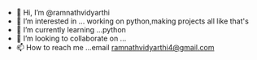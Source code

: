 - 👋 Hi, I’m @ramnathvidyarthi
- 👀 I’m interested in ... working on python,making projects all like that's 
- 🌱 I’m currently learning ...python 
- 💞️ I’m looking to collaborate on ...
- 📫 How to reach me ...email ramnathvidyarthi4@gmail.com

<!---
ramnathvidyarthi/ramnathvidyarthi is a ✨ special ✨ repository because its `README.md` (this file) appears on your GitHub profile.
You can click the Preview link to take a look at your changes.
--->

